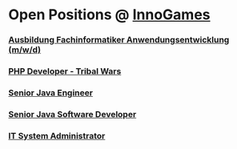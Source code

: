 # Open Positions @ [InnoGames](https://www.innogames.com/career/detail/job?s=github_jobs_repo)

### [Ausbildung Fachinformatiker Anwendungsentwicklung \(m/w/d\)](ausbildung-fachinformatiker-anwendungsentwicklung-m-w-d.md)
### [PHP Developer - Tribal Wars](php-developer-tribal-wars.md)
### [Senior Java Engineer](senior-java-engineer.md)
### [Senior Java Software Developer](senior-java-software-developer.md)
### [IT System Administrator](it-system-administrator.md)
